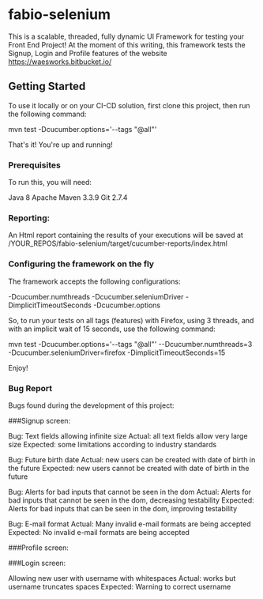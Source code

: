 # fabio-selenium

This is a scalable, threaded, fully dynamic UI Framework for testing your Front End Project!
At the moment of this writing, this framework tests the Signup, Login and Profile features of the website https://waesworks.bitbucket.io/

## Getting Started

To use it locally or on your CI-CD solution, first clone this project, then run the following command:

mvn test -Dcucumber.options='--tags "@all"'

That's it! You're up and running!

### Prerequisites

To run this, you will need:

Java 8
Apache Maven 3.3.9
Git 2.7.4

### Reporting:

An Html report containing the results of your executions will be saved at /YOUR_REPOS/fabio-selenium/target/cucumber-reports/index.html

### Configuring the framework on the fly

The framework accepts the following configurations:

-Dcucumber.numthreads
-Dcucumber.seleniumDriver
-DimplicitTimeoutSeconds
-Dcucumber.options

So, to run your tests on all tags (features) with Firefox, using 3 threads, and with an implicit wait of 15 seconds, use the following command:

mvn test -Dcucumber.options='--tags "@all"' --Dcucumber.numthreads=3 -Dcucumber.seleniumDriver=firefox -DimplicitTimeoutSeconds=15

Enjoy!


### Bug Report

Bugs found during the development of this project:

###Signup screen:

Bug: Text fields allowing infinite size
Actual: all text fields allow very large size
Expected: some limitations according to industry standards

Bug: Future birth date
Actual: new users can be created with date of birth in the future
Expected: new users cannot be created with date of birth in the future

Bug: Alerts for bad inputs that cannot be seen in the dom
Actual: Alerts for bad inputs that cannot be seen in the dom, decreasing testability
Expected: Alerts for bad inputs that can be seen in the dom, improving testability

Bug: E-mail format
Actual: Many invalid e-mail formats are being accepted
Expected: No invalid e-mail formats are being accepted

###Profile screen:

###Login screen:

Allowing new user with username with whitespaces
Actual: works but username truncates spaces
Expected: Warning to correct username


